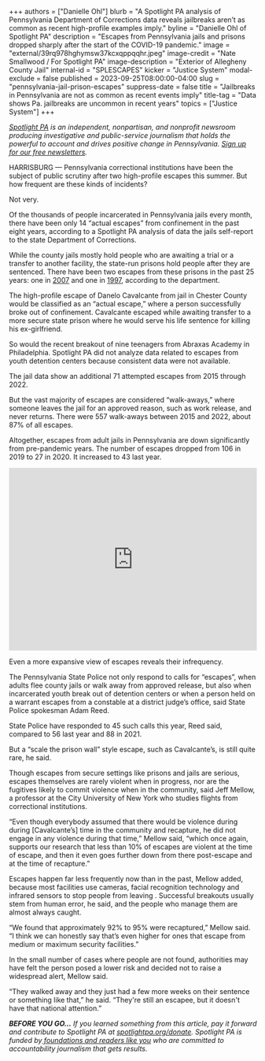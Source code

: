 +++
authors = ["Danielle Ohl"]
blurb = "A Spotlight PA analysis of Pennsylvania Department of Corrections data reveals jailbreaks aren’t as common as recent high-profile examples imply."
byline = "Danielle Ohl of Spotlight PA"
description = "Escapes from Pennsylvania jails and prisons dropped sharply after the start of the COVID-19 pandemic."
image = "external/39rq978hghymsw37kcxqppqqhr.jpeg"
image-credit = "Nate Smallwood / For Spotlight PA"
image-description = "Exterior of Allegheny County Jail"
internal-id = "SPLESCAPES"
kicker = "Justice System"
modal-exclude = false
published = 2023-09-25T08:00:00-04:00
slug = "pennsylvania-jail-prison-escapes"
suppress-date = false
title = "Jailbreaks in Pennsylvania are not as common as recent events imply"
title-tag = "Data shows Pa. jailbreaks are uncommon in recent years"
topics = ["Justice System"]
+++

<a href="https://www.spotlightpa.org/"><em>Spotlight PA</em></a><em> is an independent, nonpartisan, and nonprofit newsroom producing investigative and public-service journalism that holds the powerful to account and drives positive change in Pennsylvania. </em><a href="https://www.spotlightpa.org/newsletters"><em>Sign up for our free newsletters</em></a><em>.</em>

HARRISBURG — Pennsylvania correctional institutions have been the subject of public scrutiny after two high-profile escapes this summer. But how frequent are these kinds of incidents?

Not very.

Of the thousands of people incarcerated in Pennsylvania jails every month, there have been only 14 “actual escapes” from confinement in the past eight years, according to a Spotlight PA analysis of data the jails self-report to the state Department of Corrections.

While the county jails mostly hold people who are awaiting a trial or a transfer to another facility, the state-run prisons hold people after they are sentenced. There have been two escapes from these prisons in the past 25 years: one in <a href="https://www.nbcnews.com/id/wbna23984185">2007</a> and one in <a href="https://www.latimes.com/archives/la-xpm-1997-01-11-mn-17625-story.html">1997</a>, according to the department.

<script src="https://www.spotlightpa.org/embed.js" async></script><div data-spl-embed-version="1" data-spl-src="https://www.spotlightpa.org/embeds/newsletter/"></div>

The high-profile escape of Danelo Cavalcante from jail in Chester County would be classified as an “actual escape,” where a person successfully broke out of confinement. Cavalcante escaped while awaiting transfer to a more secure state prison where he would serve his life sentence for killing his ex-girlfriend.

So would the recent breakout of nine teenagers from Abraxas Academy in Philadelphia. Spotlight PA did not analyze data related to escapes from youth detention centers because consistent data were not available.

The jail data show an additional 71 attempted escapes from 2015 through 2022.

But the vast majority of escapes are considered “walk-aways,” where someone leaves the jail for an approved reason, such as work release, and never returns. There were 557 walk-aways between 2015 and 2022, about 87% of all escapes.

Altogether, escapes from adult jails in Pennsylvania are down significantly from pre-pandemic years. The number of escapes dropped from 106 in 2019 to 27 in 2020. It increased to 43 last year.

<iframe title="Escapes from Pennsylvania jails dropped sharply after the COVID-19 pandemic" aria-label="Stacked Bars" id="datawrapper-chart-6KZc8" src="https://datawrapper.dwcdn.net/6KZc8/5/" scrolling="no" frameborder="0" style="width: 0; min-width: 100% !important; border: none;" height="371" data-external="1"></iframe><script type="text/javascript">!function(){"use strict";window.addEventListener("message",(function(a){if(void 0!==a.data["datawrapper-height"]){var e=document.querySelectorAll("iframe");for(var t in a.data["datawrapper-height"])for(var r=0;r<e.length;r++)if(e[r].contentWindow===a.source){var i=a.data["datawrapper-height"][t]+"px";e[r].style.height=i}}}))}();
</script>

Even a more expansive view of escapes reveals their infrequency.

The Pennsylvania State Police not only respond to calls for “escapes”, when adults flee county jails or walk away from approved release, but also when incarcerated youth break out of detention centers or when a person held on a warrant escapes from a constable at a district judge’s office, said State Police spokesman Adam Reed.

State Police have responded to 45 such calls this year, Reed said, compared to 56 last year and 88 in 2021.

But a “scale the prison wall” style escape, such as Cavalcante’s, is still quite rare, he said.

Though escapes from secure settings like prisons and jails are serious, escapes themselves are rarely violent when in progress, nor are the fugitives likely to commit violence when in the community, said Jeff Mellow, a professor at the City University of New York who studies flights from correctional institutions.

“Even though everybody assumed that there would be violence during during \[Cavalcante’s\] time in the community and recapture, he did not engage in any violence during that time,” Mellow said, “which once again, supports our research that less than 10% of escapes are violent at the time of escape, and then it even goes further down from there post-escape and at the time of recapture.”

Escapes happen far less frequently now than in the past, Mellow added, because most facilities use cameras, facial recognition technology and infrared sensors to stop people from leaving . Successful breakouts usually stem from human error, he said, and the people who manage them are almost always caught.

“We found that approximately 92% to 95% were recaptured,” Mellow said. “I think we can honestly say that’s even higher for ones that escape from medium or maximum security facilities.”

<script src="https://www.spotlightpa.org/embed.js" async></script><div data-spl-embed-version="1" data-spl-src="https://www.spotlightpa.org/embeds/donate/"></div>

In the small number of cases where people are not found, authorities may have felt the person posed a lower risk and decided not to raise a widespread alert, Mellow said.

“They walked away and they just had a few more weeks on their sentence or something like that,” he said. “They&#39;re still an escapee, but it doesn&#39;t have that national attention.”

<strong><em>BEFORE YOU GO…</em></strong><em> If you learned something from this article, pay it forward and contribute to Spotlight PA at </em><a href="https://www.spotlightpa.org/donate"><em>spotlightpa.org/donate</em></a><em>. Spotlight PA is funded by</em><a href="https://www.spotlightpa.org/support"><em> foundations and readers like you</em></a><em> who are committed to accountability journalism that gets results.</em>

